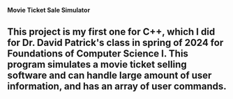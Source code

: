 **Movie Ticket Sale Simulator**
## This project is my first one for C++, which I did for Dr. David Patrick's class in spring of 2024 for Foundations of Computer Science I. This program simulates a movie ticket selling software and can handle large amount of user information, and has an array of user commands.
